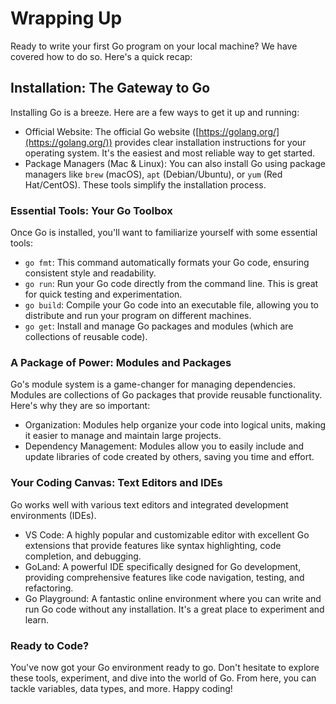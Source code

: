 # Wrapping Up

Ready to write your first Go program on your local machine? We have covered how to do so. Here's a quick recap:

## Installation: The Gateway to Go

Installing Go is a breeze. Here are a few ways to get it up and running:

- Official Website: The official Go website ([https://golang.org/](https://golang.org/)) provides clear installation instructions for your operating system. It's the easiest and most reliable way to get started.
- Package Managers (Mac & Linux): You can also install Go using package managers like `brew` (macOS), `apt` (Debian/Ubuntu), or `yum` (Red Hat/CentOS). These tools simplify the installation process.

### Essential Tools: Your Go Toolbox

Once Go is installed, you'll want to familiarize yourself with some essential tools:

- `go fmt`: This command automatically formats your Go code, ensuring consistent style and readability.
- `go run`: Run your Go code directly from the command line. This is great for quick testing and experimentation.
- `go build`: Compile your Go code into an executable file, allowing you to distribute and run your program on different machines.
- `go get`: Install and manage Go packages and modules (which are collections of reusable code).

### A Package of Power: Modules and Packages

Go's module system is a game-changer for managing dependencies. Modules are collections of Go packages that provide reusable functionality. Here's why they are so important:

- Organization: Modules help organize your code into logical units, making it easier to manage and maintain large projects.
- Dependency Management: Modules allow you to easily include and update libraries of code created by others, saving you time and effort.

### Your Coding Canvas: Text Editors and IDEs

Go works well with various text editors and integrated development environments (IDEs).

- VS Code: A highly popular and customizable editor with excellent Go extensions that provide features like syntax highlighting, code completion, and debugging.
- GoLand: A powerful IDE specifically designed for Go development, providing comprehensive features like code navigation, testing, and refactoring.
- Go Playground: A fantastic online environment where you can write and run Go code without any installation. It's a great place to experiment and learn.

### Ready to Code?

You've now got your Go environment ready to go. Don't hesitate to explore these tools, experiment, and dive into the world of Go. From here, you can tackle variables, data types, and more. Happy coding!
